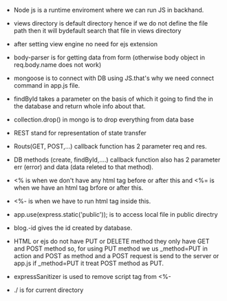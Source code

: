 * Node js is a runtime enviroment where we can run JS in backhand.

* views directory is default directory hence if we do not define the file path then it will bydefault search that file in views directory

* after setting view engine no need for ejs extension

* body-parser is for getting data from form (otherwise body object in req.body.name does not work)

* mongoose is to connect with DB using JS.that's why we need connect command in app.js file.

* findById takes a parameter on the basis of which it going to find the in the database and return whole info about that.

* collection.drop() in mongo is to drop everything from data base

* REST stand for representation of state transfer

* Routs(GET, POST,...) callback function has 2 parameter req and res.

* DB methods (create, findById,....) callback function also has 2 parameter err (error) and data (data releted to that method).

* <% is when we don't have any html tag before or after this and <%= is when we have an html tag brfore or after this.

* <%- is when we have to run html tag inside this.

* app.use(express.static('public')); is to access local file in public directry

* blog.-id gives the id created by database.

* HTML or ejs do not have PUT or DELETE method they only have GET and POST method so, for using PUT method we us _method=PUT in action and POST as method and a POST request is send to the server or app.js if _method=PUT it treat POST method as PUT.

* expressSanitizer is used to remove script tag from <%-

* ./ is for current directory





